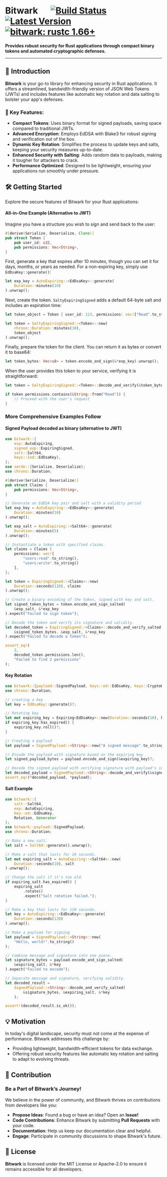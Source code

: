 # Bitwark &emsp;  [![Build Status]][actions] [![Latest Version]][crates.io] [![bitwark: rustc 1.66+]][Rust 1.65]

[Build Status]: https://img.shields.io/github/actions/workflow/status/versolid/bitwark/rust.yml?branch=main
[actions]: https://github.com/versolid/bitwark/actions?query=branch%3Amain
[Latest Version]: https://img.shields.io/crates/v/bitwark.svg
[crates.io]: https://crates.io/crates/bitwark
[bitwark: rustc 1.66+]: https://img.shields.io/badge/bitwark-rustc_1.65+-lightgray.svg
[Rust 1.65]: https://blog.rust-lang.org/2021/10/21/Rust-1.65.0.html

**Provides robust security for Rust applications through compact binary tokens and automated cryptographic defenses.**

---

## 🚀 Introduction
**Bitwark** is your go-to library for enhancing security in Rust applications. It offers a streamlined, bandwidth-friendly version of JSON Web Tokens (JWTs) and includes features like automatic key rotation and data salting to bolster your app's defenses.

### 🔐 Key Features:

* **Compact Tokens**: Uses binary format for signed payloads, saving space compared to traditional JWTs.
* **Advanced Encryption**: Employs EdDSA with Blake3 for robust signing and verification out of the box.
* **Dynamic Key Rotation**: Simplifies the process to update keys and salts, keeping your security measures up-to-date.
* **Enhanced Security with Salting**: Adds random data to payloads, making it tougher for attackers to crack.
* **Performance Optimized**: Designed to be lightweight, ensuring your applications run smoothly under pressure.

## 🛠️ Getting Started
Explore the secure features of Bitwark for your Rust applications:
#### All-in-One Example (Alternative to JWT)
Imagine you have a structure you wish to sign and send back to the user:
```rust
#[derive(Serialize, Deserialize, Clone)]
pub struct Token {
    pub user_id: u32,
    pub permissions: Vec<String>,
}
```
First, generate a key that expires after 10 minutes, though you can set it for days, months, or years as needed. For a non-expiring key, simply use `EdDsaKey::generate()`:
```rust
let exp_key = AutoExpiring::<EdDsaKey>::generate(
    Duration::minutes(10)
).unwrap();
```
Next, create the token. `SaltyExpiringSigned` adds a default 64-byte salt and includes an expiration time:
```rust
let token_object = Token { user_id: 123, permissions: vec!["Read".to_string(), "Write".to_string()] };

let token = SaltyExpiringSigned::<Token>::new(
    chrono::Duration::minutes(10),
    token_object
).unwrap();
```
Finally, prepare the token for the client. You can return it as bytes or convert it to base64:
```rust
let token_bytes: Vec<u8> = token.encode_and_sign(&*exp_key).unwrap();
```
When the user provides this token to your service, verifying it is straightforward:
```rust
let token = SaltyExpiringSigned::<Token>::decode_and_verify(&token_bytes, &*exp_key).unwrap();

if token.permissions.contains(&String::from("Read")) {
    // Proceed with the user's request
}
```

### More Comprehensive Examples Follow
#### Signed Payload decoded as binary (alternative to JWT)
```rust
use bitwark::{
    exp::AutoExpiring,
    signed_exp::ExpiringSigned,
    salt::Salt64,
    keys::{ed::EdDsaKey},
};
use serde::{Serialize, Deserialize};
use chrono::Duration;

#[derive(Serialize, Deserialize)]
pub struct Claims {
    pub permissions: Vec<String>,
}

// Generate an EdDSA key pair and salt with a validity period
let exp_key = AutoExpiring::<EdDsaKey>::generate(
    Duration::minutes(10)
).unwrap();

let exp_salt = AutoExpiring::<Salt64>::generate(
    Duration::minutes(5)
).unwrap();

// Instantiate a token with specified claims.
let claims = Claims { 
    permissions: vec![
        "users:read".to_string(), 
        "users:write".to_string()
    ],
};

let token = ExpiringSigned::<Claims>::new(
    Duration::seconds(120), claims
).unwrap();

// Create a binary encoding of the token, signed with key and salt.
let signed_token_bytes = token.encode_and_sign_salted(
    &exp_salt, &*exp_key
).expect("Failed to sign token");

// Decode the token and verify its signature and validity.
let decoded_token = ExpiringSigned::<Claims>::decode_and_verify_salted(
    &signed_token_bytes, &exp_salt, &*exp_key
).expect("Failed to decode a token");

assert_eq!(
    2, 
    decoded_token.permissions.len(), 
    "Failed to find 2 permissions"
);
```
#### Key Rotation
```rust
use bitwark::{payload::SignedPayload, keys::ed::EdDsaKey, keys::CryptoKey, Generator};
use chrono::Duration;

// creating a key
let key = EdDsaKey::generate()?;

// Rotating key
let mut expiring_key = Expiring<EdDsaKey>::new(Duration::seconds(10), key);
if expiring_key.has_expired() {
    expiring_key.roll()?;
}

// Creating a payload
let payload = SignedPayload::<String>::new("A signed message".to_string());

// Encode the payload with signature based on the expiring key
let signed_payload_bytes = payload.encode_and_sign(&expiring_key)?;

// Decode the signed payload with verifying signature with payload's integrity
let decoded_payload = SignedPayload::<String>::decode_and_verify(&signed_payload_bytes, &expiring_key)?;
assert_eq!(*decoded_payload, *payload);
```

#### Salt Example
```rust
use bitwark::{
    salt::Salt64, 
    exp::AutoExpiring, 
    key::ed::EdDsaKey, 
    Rotation, Generator
};
use bitwark::payload::SignedPayload;
use chrono::Duration;

// Make a new salt.
let salt = Salt64::generate().unwrap();

// Make a salt that lasts for 10 seconds.
let mut expiring_salt = AutoExpiring::<Salt64>::new(
    Duration::seconds(10), salt
).unwrap();

// Change the salt if it's too old.
if expiring_salt.has_expired() {
    expiring_salt
        .rotate()
        .expect("Salt rotation failed.");
}

// Make a key that lasts for 120 seconds.
let key = AutoExpiring::<EdDsaKey>::generate(
    Duration::seconds(120)
).unwrap();

// Make a payload for signing
let payload = SignedPayload::<String>::new(
    "Hello, world!".to_string()
);

// Combine message and signature into one piece.
let signature_bytes = payload.encode_and_sign_salted(
    &expiring_salt, &*key
).expect("Failed to encode");

// Separate message and signature, verifying validity.
let decoded_result = 
    SignedPayload::<String>::decode_and_verify_salted(
        &signature_bytes, &expiring_salt, &*key
    );

assert!(decoded_result.is_ok());
```

## 💡 Motivation
In today's digital landscape, security must not come at the expense of performance. Bitwark addresses this challenge by:
* Providing lightweight, bandwidth-efficient tokens for data exchange.
* Offering robust security features like automatic key rotation and salting to adapt to evolving threats.

## 🌱 Contribution
### Be a Part of Bitwark’s Journey!
We believe in the power of community, and Bitwark thrives on contributions from developers like you:
* **Propose Ideas**: Found a bug or have an idea? Open an **Issue!**
* **Code Contributions**: Enhance Bitwark by submitting **Pull Requests** with your code.
* **Documentation**: Help us keep our documentation clear and helpful.
* **Engage**: Participate in community discussions to shape Bitwark's future.

## 📜 License
**Bitwark** is licensed under the MIT License or Apache-2.0 to ensure it remains accessible for all developers.
